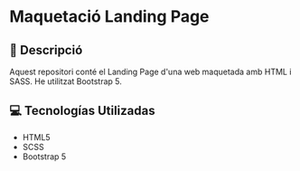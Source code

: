 # Maquetació Landing Page

## 📄 Descripció

Aquest repositori conté el Landing Page d'una web maquetada amb HTML i SASS. He utilitzat
Bootstrap 5.

## 💻 Tecnologías Utilizadas

- HTML5
- SCSS
- Bootstrap 5
